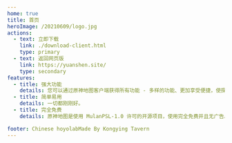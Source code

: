 ```yaml
---
home: true
title: 首页
heroImage: /20210609/logo.jpg
actions:
  - text: 立即下载
    link: ./download-client.html
    type: primary
  - text: 返回网页版
    link: https://yuanshen.site/
    type: secondary
features:
  - title: 强大功能
    details: 您可以通过原神地图客户端获得所有功能 - 多样的功能、更加享受便捷，使探索大世界变得更加得心应手。
  - title: 简单易用
    details: 一切都刚刚好。
  - title: 完全免费
    details: 原神地图是使用 MulanPSL-1.0 许可的开源项目，使用完全免费并且无广告。

footer: Chinese hoyolabMade By Kongying Tavern
---
```

